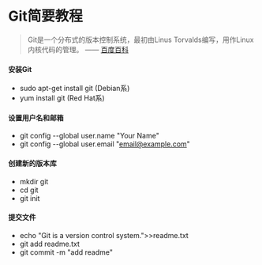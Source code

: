# Git简要教程
> Git是一个分布式的版本控制系统，最初由Linus Torvalds编写，用作Linux内核代码的管理。    —— [百度百科](http://baike.baidu.com/link?url=oTyn9kHmPS2fiBhhZMYJztsVHGzxhxsORndyVKGm5soYJS68vrpsF7yRzM6gJEZf2Hcn3yrLE-MjIcCkNw1Cqq)  
  
#### 安装Git
* sudo apt-get install git (Debian系)
* yum install git (Red Hat系)
 
#### 设置用户名和邮箱
* git config --global user.name "Your Name"
* git config --global user.email "email@example.com"
 
#### 创建新的版本库
* mkdir git
* cd git
* git init

#### 提交文件
* echo "Git is a version control system.">>readme.txt
* git add readme.txt
* git commit -m "add readme"
